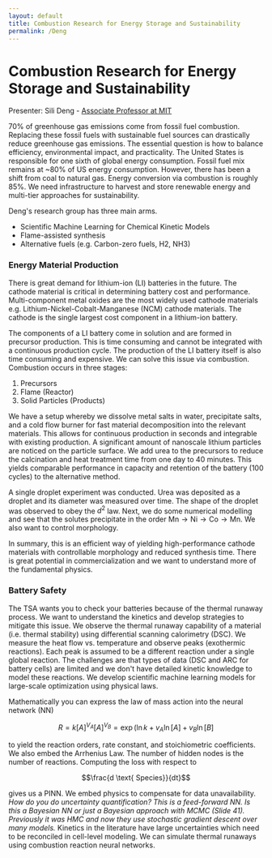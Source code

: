```yaml
---
layout: default
title: Combustion Research for Energy Storage and Sustainability
permalink: /Deng
---
```

# Combustion Research for Energy Storage and Sustainability

Presenter: Sili Deng - [Associate Professor at MIT](https://web.mit.edu/~silideng/www/)

70% of greenhouse gas emissions come from fossil fuel combustion. Replacing these fossil fuels with sustainable fuel sources can drastically reduce greenhouse gas emissions. The essential question is how to balance efficiency, environmental impact, and practicality. The United States is responsible for one sixth of global energy consumption. Fossil fuel mix remains at ~80% of US energy consumption. However, there has been a shift from coal to natural gas. Energy conversion via combustion is roughly 85%. We need infrastructure to harvest and store renewable energy and multi-tier approaches for sustainability.

Deng's research group has three main arms.
*  Scientific Machine Learning for Chemical Kinetic Models
* Flame-assisted synthesis
* Alternative fuels (e.g. Carbon-zero fuels, H2, NH3)

### Energy Material Production
There is great demand for lithium-ion (LI) batteries in the future. The cathode material is critical in determining battery cost and performance. Multi-component metal oxides are the most widely used cathode materials e.g. Lithium-Nickel-Cobalt-Manganese (NCM) cathode materials. The cathode is the single largest cost component in a lithium-ion battery.

The components of a LI battery come in solution and are formed in precursor production. This is time consuming and cannot be integrated with a continuous production cycle. The production of the LI battery itself is also time consuming and expensive. We can solve this issue via combustion. Combustion occurs in three stages:

1. Precursors
2. Flame (Reactor)
3. Solid Particles (Products)

We have a setup whereby we dissolve metal salts in water, precipitate salts, and a cold flow burner for fast material decomposition into the relevant materials. This allows for continuous production in seconds and integrable with existing production. A significant amount of nanoscale lithium particles are noticed on the particle surface. We add urea to the precursors to reduce the calcination and heat treatment time from one day to 40 minutes. This yields comparable performance in capacity and retention of the battery (100 cycles) to the alternative method.

A single droplet experiment was conducted. Urea was deposited as a droplet and its diameter was measured over time. The shape of the droplet was observed to obey the $d^2$ law. Next, we do some numerical modelling and see that the solutes precipitate in the order $\text{Mn} \rightarrow \text{Ni} \rightarrow \text{Co} \rightarrow \text{Mn}$. We also want to control morphology.

In summary, this is an efficient way of yielding high-performance cathode materials with controllable morphology and reduced synthesis time. There is great potential in commercialization and we want to understand more of the fundamental physics.

### Battery Safety
The TSA wants you to check your batteries because of the thermal runaway process. We want to understand the kinetics and develop strategies to mitigate this issue. We observe the thermal runaway capability of a material (i.e. thermal stability) using differential scanning calorimetry (DSC). We measure the heat flow vs. temperature and observe peaks (exothermic reactions). Each peak is assumed to be a different reaction under a single global reaction. The challenges are that types of data (DSC and ARC for battery cells) are limited and we don't have detailed kinetic knowledge to model these reactions. We develop scientific machine learning models for large-scale optimization using physical laws.

Mathematically you can express the law of mass action into the neural network (NN) 

$$R = k[A]^{V_A}[A]^{V_B} = \exp(\ln k + v_A \ln[A] + v_B \ln[B]$$

to yield the reaction orders, rate constant, and stoichiometric coefficients. We also embed the Arrhenius Law. The number of hidden nodes is the number of reactions. Computing the loss with respect to 

$$\frac{d \text{ Species}}{dt}$$

gives us a PINN. We embed physics to compensate for data unavailability. *How do you do uncertainty quantification? This is a feed-forward NN. Is this a Bayesian NN or just a Bayesian approach with MCMC (Slide 41). Previously it was HMC and now they use stochastic gradient descent over many models.* Kinetics in the literature have large uncertainties which need to be reconciled in cell-level modeling. We can simulate thermal runaways using combustion reaction neural networks. 